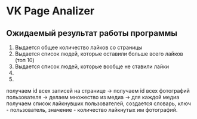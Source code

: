 # VK Page Analizer  

## Ожидаемый результат работы программы  

1. Выдается общее количество лайков со страницы  
2. Выдается список людей, которые оставили больше всего лайков (топ 10)  
3. Выдается список людей, которые вообще не ставили лайки  
4.     
5.     
        
получаем id всех записей на странице -> получаем id всех фотографий пользователя -> делаем множество из медиа ->
для каждой медиа получаем список лайкнувших пользователей, создается словарь, ключ - пользователь, значение - количество лайкнутых им фотографий.